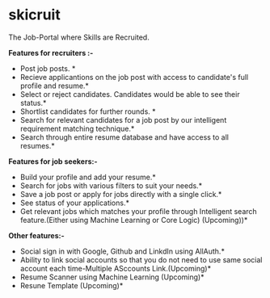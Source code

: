 # skicruit
The Job-Portal where Skills are Recruited.

**Features for recruiters :-**

* Post job posts. *
* Recieve applicantions on the job post with access to candidate's full profile and resume.*
* Select or reject candidates. Candidates would be able to see their status.*
* Shortlist candidates for further rounds. *
* Search for relevant candidates for a job post by our intelligent requirement matching technique.*
* Search through entire resume database and have access to all resumes.*


**Features for job seekers:-**
* Build your profile and add your resume.*
* Search for jobs with various filters to suit your needs.*
* Save a job post or apply for jobs directly with a single click.*
* See status of your applications.*
* Get relevant jobs which matches your profile through Intelligent search feature.(Either using Machine Learning or Core Logic) (Upcoming))*

**Other features:-**

* Social sign in with Google, Github and LinkdIn using AllAuth.*
* Ability to link social accounts so that you do not need to use same social account each time-Multiple ASccounts Link.(Upcoming)*
* Resume Scanner using Machine Learning (Upcoming)*
* Resune Template (Upcoming)*
